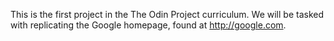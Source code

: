 This is the first project in the The Odin Project curriculum.  We will be tasked with replicating the Google homepage, found at http://google.com.

